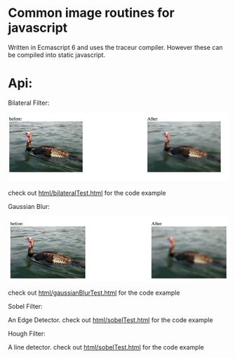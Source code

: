 Common image routines for javascript
========
Written in Ecmascript 6 and uses the traceur compiler.
However these can be compiled into static javascript.



Api:
========
Bilateral Filter:

  ![Bilateral filter](/imgs/bilateralExample.png?raw=true "Bilateral Filter")
  
  check out [ html/bilateralTest.html](https://m0ose.github.io/imageRoutines/html/bilateralTest.html) for the code example


Gaussian Blur:

  ![Bilateral filter](/imgs/gaussBlurExample.png?raw=true "Bilateral Filter")
  
  check out [ html/gaussianBlurTest.html](https://m0ose.github.io/imageRoutines/html/gaussianBlurTest.html) for the code example    

Sobel Filter:

  An Edge Detector.
  check out [ html/sobelTest.html](https://m0ose.github.io/imageRoutines/html/sobelTest.html) for the code example    
  
Hough Filter:

  A line detector.
  check out [ html/sobelTest.html](https://m0ose.github.io/imageRoutines/html/houghTest.html) for the code example  
